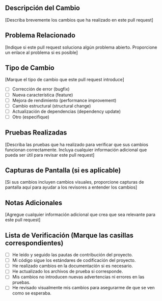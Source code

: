 ## Descripción del Cambio

[Describa brevemente los cambios que ha realizado en este pull request]

## Problema Relacionado

[Indique si este pull request soluciona algún problema abierto. Proporcione un enlace al problema si es posible]

## Tipo de Cambio

[Marque el tipo de cambio que este pull request introduce]

- [ ] Corrección de error (bugfix)
- [ ] Nueva característica (feature)
- [ ] Mejora de rendimiento (performance improvement)
- [ ] Cambio estructural (structural change)
- [ ] Actualización de dependencias (dependency update)
- [ ] Otro (especifique)

## Pruebas Realizadas

[Describa las pruebas que ha realizado para verificar que sus cambios funcionan correctamente. Incluya cualquier información adicional que pueda ser útil para revisar este pull request]

## Capturas de Pantalla (si es aplicable)

[Si sus cambios incluyen cambios visuales, proporcione capturas de pantalla aquí para ayudar a los revisores a entender los cambios]

## Notas Adicionales

[Agregue cualquier información adicional que crea que sea relevante para este pull request]

## Lista de Verificación (Marque las casillas correspondientes)

- [ ] He leído y seguido las pautas de contribución del proyecto.
- [ ] Mi código sigue los estándares de codificación del proyecto.
- [ ] He realizado cambios en la documentación si es necesario.
- [ ] He actualizado los archivos de prueba si corresponde.
- [ ] Mis cambios no introducen nuevas advertencias ni errores en las pruebas.
- [ ] He revisado visualmente mis cambios para asegurarme de que se ven como se esperaba.
